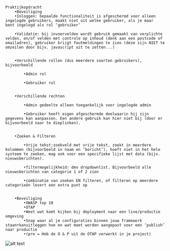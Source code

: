     Praktijkopdracht
        •Beveiliging
        •Inloggen: bepaalde functionaliteit is afgeschermd voor alleen ingelogde gebruikers, maakt niet uit welke gebruiker, als je maar                     bent ingelogd als rol ‘gebruiker’
        
        •Validatie: bij invoervelden wordt gebruik gemaakt van verplichte velden, en/of velden met controle op inhoud (denk aan een postcode of emailadres), gebruiker krijgt foutmeldingen te zien (deze zijn NIET te omzeilen door bijv. javascript uit te zetten...)
        
        
        •Verschillende rollen (dus meerdere soorten gebruikers), bijvoorbeeld
            
            •Admin rol
            
            •Gebruiker rol
        
        
        •Verschillende rechten
            
            •Admin gedeelte alleen toegankelijk voor ingelogde admin
            
            •Gebruiker heeft eigen afgeschermde deelwaarin hij zijn gegevens kan aanpassen. Een andere gebruik kan hier niet bij (door er bijvoorbeeld naar te dieplinken).
        
        
        •Zoeken & Filteren
            
            •Vrije tekst:zoekveld met vrije tekst, zoekt in meerdere kolommen (bijvoorbeeld in naam en ‘bericht’), hoeft niet in het hele systeem te zoeken, mag ook voor een specifieke lijst met data (bijv. nieuwsberichten).
            
            •filtermogelijkheid: dmv dropdownlist. Bijvoorbeeld alle nieuwsberichten van categorie 1 of 2 zien
            
            •combinatie van zoeken EN filteren, of filteren op meerdere categorieën levert een extra punt op
            
            
        •Beveiliging
            •OWASP top 10
            •OTAP
            •Weet wat komt kijken bij deployment naar een live/productie omgeving
            •Snap waar al je configuraties binnen jouw framework staan•kanuitleggen hoe en wat moet worden aangepast voor een ‘publish’ naar productie
            •(pre = Heb de O & P uit de OTAP verwerkt in je project)
           
![alt text](images/list.png)
